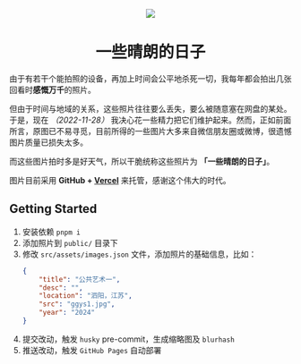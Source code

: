 <p align="center">
    <img src="public/fine-weather-gallery.ico" />
    <br />
    <h1 align="center">一些晴朗的日子</h1>
</p>

由于有若干个能拍照的设备，再加上时间会公平地杀死一切，我每年都会拍出几张回看时**感慨万千**的照片。

但由于时间与地域的关系，这些照片往往要么丢失，要么被随意塞在网盘的某处。于是，现在 _（2022-11-28）_ 我决心花一些精力把它们维护起来。然而，正如前面所言，原图已不易寻觅，目前所得的一些图片大多来自微信朋友圈或微博，很遗憾图片质量已损失太多。

而这些图片拍时多是好天气，所以干脆统称这些照片为 **「一些晴朗的日子」**。
    
图片目前采用 **GitHub + <a target="_blank" class="link" href="https://vercel.com/">Vercel</a>** 来托管，感谢这个伟大的时代。

## Getting Started

1. 安装依赖 `pnpm i`
2. 添加照片到 `public/` 目录下
3. 修改 `src/assets/images.json` 文件，添加照片的基础信息，比如：
    ```json
    {
        "title": "公共艺术一",
        "desc": "",
        "location": "泗阳，江苏",
        "src": "ggys1.jpg",
        "year": "2024"
    }
    ```
4. 提交改动，触发 `husky` pre-commit，生成缩略图及 `blurhash`
5. 推送改动，触发 `GitHub Pages` 自动部署
